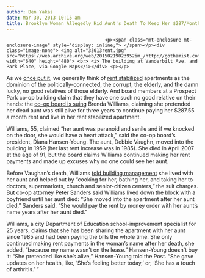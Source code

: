 ```yaml
---
author: Ben Yakas
date: Mar 30, 2013 10:15 am
title: Brooklyn Woman Allegedly Hid Aunt's Death To Keep Her $287/Month Rent Stabilized Apartment
---
```


	
										<p><span class="mt-enclosure mt-enclosure-image" style="display: inline;"> </span></p><div class="image-none"> <img alt="33013rent.jpg" src="https://web.archive.org/web/20150219023952im_/http://gothamist.com/attachments/byakas/33013rent.jpg" width="640" height="480"> <br> <i> The building at Vanderbilt Ave. and Park Place, via Google Maps</i></div> <p></p>

<p>As we <a href="https://web.archive.org/web/20150219023952/http://gothamist.com/2011/03/06/how_to_get_a_400_rent-stabilized_ap.php">once put it</a>, we generally think of <a href="https://web.archive.org/web/20150219023952/http://gothamist.com/tags/rentstabilized">rent stabilized</a> apartments as the dominion of the politically-connected, the corrupt, the elderly, and the damn lucky, no good relatives of those elderly. And board members at a Prospect Park co-op building claim that they have one such no good relative on their hands: the <a href="https://web.archive.org/web/20150219023952/http://www.nypost.com/p/news/local/brooklyn/life_after_death_for_klyn_rent_scammer_WwXCFb3HvNbPuJrdxDB8zI">co-op board is suing</a> Brenda Williams, claiming she pretended her dead aunt was still alive for three years to continue paying her $287.55 a month rent and live in her rent stabilized apartment. </p>

<p>Williams, 55, claimed &#x201C;her aunt was paranoid and senile and if we knocked on the door, she would have a heart attack,&#x201D; said the co-op board&#x2019;s president, Diana Hansen-Young. The aunt, Debbie Vaughn, moved into the building in 1959 (her last rent increase was in 1985). She died in April 2007 at the age of 91, but the board claims Williams continued making her rent payments and made up excuses why no one could see her aunt. </p>

<p>Before Vaughan&#x2019;s death, Williams <a href="https://web.archive.org/web/20150219023952/http://www.nydailynews.com/life-style/real-estate/woman-sued-living-dead-aunt-rent-stabilized-home-article-1.1303133?localLinksEnabled=false">told building management</a> she lived with her aunt and helped out by &#x201C;cooking for her, bathing her, and taking her to doctors, supermarkets, church and senior-citizen centers,&#x201D; the suit charges. But  co-op attorney Peter Sanders said Williams lived down the block with a boyfriend until her aunt died: &#x201C;She moved into the apartment after her aunt died,&#x201D; Sanders said. &#x201C;She would pay the rent by money order with her aunt&#x2019;s name years after her aunt died.&#x201D;</p>

<p>Williams, a city Department of Education school-improvement specialist for 25 years, claims that she has been sharing the apartment with her aunt since 1985 and had been paying the bills the whole time. She only continued making rent payments in the woman&#x2019;s name after her death, she added, &#x201C;because my name wasn&#x2019;t on the lease.&#x201D; Hansen-Young doesn&apos;t buy it: &#x201C;She pretended like she&#x2019;s alive,&#x201D; Hansen-Young told the Post. &#x201C;She gave updates on her health, like, &#x2018;She&#x2019;s feeling better today,&#x2019; or, &#x2018;She has a touch of arthritis.&#x2019; &#x201D;</p>					
										
									
				